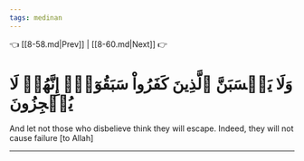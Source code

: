 ```yaml
---
tags: medinan
---
```


👈 [[8-58.md|Prev]] | [[8-60.md|Next]] 👉

# وَلَا يَحۡسَبَنَّ ٱلَّذِينَ كَفَرُواْ سَبَقُوٓاْۚ إِنَّهُمۡ لَا يُعۡجِزُونَ

And let not those who disbelieve think they will escape. Indeed, they will not cause failure [to Allah]

---

